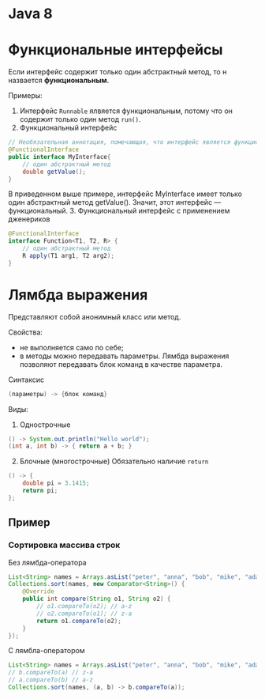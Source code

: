 # Java 8
# Функциональные интерфейсы

Если интерфейс содержит только один абстрактный метод, то н назвается **функциональным**.

Примеры: 
1. Интерфейс `Runnable` ялвяется функциональным, потому что он содержит только один метод `run()`.
2. Функциональный интерфейс
```java
// Необязательная аннотация, помечающая, что интерфейс является функциональным
@FunctionalInterface
public interface MyInterface{
    // один абстрактный метод
    double getValue();
}
```
В приведенном выше примере, интерфейс MyInterface имеет только один абстрактный метод getValue(). Значит, этот интерфейс — функциональный.
3. Функциональный интерфейс с применением дженериков
```java
@FunctionalInterface
interface Function<T1, T2, R> {
    // один абстрактный метод
    R apply(T1 arg1, T2 arg2);
}
```
# Лямбда выражения

Представляют собой анонимный класс или метод. 

Свойства:
- не выполняется само по себе;
- в методы можно передавать параметры. Лямбда выражения позволяют передавать блок команд в качестве
параметра.

Синтаксис
```java
(параметры) -> {блок команд}
```

Виды:
1. Однострочные
```java
() -> System.out.println("Hello world");
(int a, int b) -> { return a + b; }
```
2. Блочные (многострочные)
Обязательно наличие `return`
```java
() -> {
    double pi = 3.1415;
    return pi;
};
```

## Пример

### Сортировка массива строк

Без лямбда-оператора
```java
List<String> names = Arrays.asList("peter", "anna", "bob", "mike", "ada");
Collections.sort(names, new Comparator<String>() {
    @Override
    public int compare(String o1, String o2) {
        // o1.compareTo(o2); // a-z
        // o2.compareTo(o1); // z-a
        return o1.compareTo(o2);
    }
});
```
С лямбла-оператором
```java
List<String> names = Arrays.asList("peter", "anna", "bob", "mike", "ada");
// b.compareTo(a) // z-a
// a.compareTo(b) // a-z
Collections.sort(names, (a, b) -> b.compareTo(a));
```

